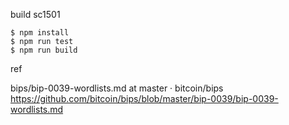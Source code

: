 build sc1501
```
$ npm install
$ npm run test
$ npm run build
```
ref

bips/bip-0039-wordlists.md at master · bitcoin/bips
 https://github.com/bitcoin/bips/blob/master/bip-0039/bip-0039-wordlists.md
